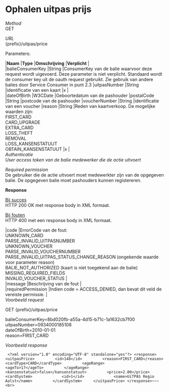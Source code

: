 ---
---

# Ophalen uitpas prijs

_Method_  
 GET

_URL_  
 {prefix}/uitpas/price

Parameters:

 |**Naam** |**Type** |**Omschrijving** |**Verplicht** |  
 |balieConsumerKey |String |ConsumerKey van de balie waarvoor deze request wordt uigevoerd. Deze parameter is niet verplicht. Standaard wordt de consumer key uit de oauth request gebruikt. Zie gebruik van andere balies door Service Consumer in punt 2.3 |uitpasNumber |String |identificatie van een kaart |x |  
 |dateOfBirth |W3CDate |Geboortedatum van de pashouder |postalCode |String |postcode van de pashouder |voucherNumber |String |identificatie van een voucher |reason |String |Reden van kaartverkoop. De mogelijke waarden zijn:  
 FIRST\_CARD  
 CARD\_UPGRADE  
 EXTRA\_CARD  
 LOSS\_THEFT  
 REMOVAL  
 LOSS\_KANSENSTATUUT  
 OBTAIN\_KANSENSTATUUT |x |  
_Authenticatie_  
_User access token van de balie medewerker die de actie uitvoert_

_Required permission_  
 De gebruiker die de actie uitvoert moet medewerkter zijn van de opgegeven balie. De opgegeven balie moet pashouders kunnen registereren.

**Response**

<u>Bij succes</u>  
 HTTP 200 OK met response body in XML formaat.

<u>Bij fouten</u>  
 HTTP 400 met een response body in XML formaat.

 |code |ErrorCode van de fout:  
 UNKNOWN\_CARD  
 PARSE\_INVALID\_UITPASNUMBER  
 UNKNOWN\_VOUCHER  
 PARSE\_INVALID\_VOUCHERNUMBER  
 PARSE\_INVALID\_UITPAS\_STATUS\_CHANGE\_REASON (ongekende waarde voor parameter reason)  
 BALIE\_NOT\_AUTHORIZED (kaart is niet toegekend aan de balie)  
 MISSING\_REQUIRED\_FIELDS  
 INVALID\_VOUCHER\_STATUS |  
 |message |Beschrijving van de fout |  
 |requiredPermission |Indien code = ACCESS\_DENIED, dan bevat dit veld de vereiste permissie. |  
_Voorbeeld request_

GET {prefix}/uitpas/price

balieConsumerKey=8bd020fb-a55a-4d15-b71c-1a1632cb7f00  
 uitpasNumber=0934000185108  
 dateOfBirth=2010-01-01  
 reason=FIRST\_CARD

_Voorbeeld response_

~~~
 <?xml version="1.0" encoding="UTF-8" standalone="yes"?> <response>     <uitpasPrice>         <id>148</id>         <reason>FIRST_CARD</reason>         <cardType>CARD</cardType>         <ageRange>             <ageTo>17</ageTo>         </ageRange>         <kansenstatuut>false</kansenstatuut>         <price>2.00</price>         <cardSystem>             <id>1</id>             <name>UiTPAS Regio Aalst</name>         </cardSystem>     </uitpasPrice> </response>~~~<br>